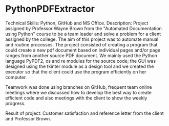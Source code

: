 # PythonPDFExtractor

Technical Skills: Python, GitHub and MS Office.
Description: Project assigned by Professor Wayne Brown from the "Automated Documentation using Python" course to be a team leader and solve a problem for a client assigned by the college. The aim of this project was to automate manual and routine processes. The project consisted of creating a program that could create a new pdf document based on individual pages and/or page ranges from another source PDF document. We mainly used the Python language PyPDF2, os and re modules for the source code; the GUI was designed using the tkinter module as a design tool and we created the executor so that the client could use the program efficiently on her computer. 

Teamwork was done using branches on GitHub, frequent team online meetings where we discussed how to develop the best way to create efficient code and also meetings with the client to show the weekly progress.

Result of project: Customer satisfaction and reference letter from the client and Professor Brown.
